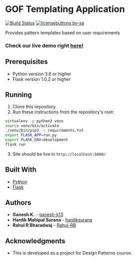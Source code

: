 # GOF Templating Application

[![Build Status](https://travis-ci.org/ganesh-k13/GOF-Templates.svg?branch=master)](https://travis-ci.org/ganesh-k13/GOF-Templates) [![licensebuttons by-sa](https://licensebuttons.net/l/by-sa/3.0/88x31.png)](https://creativecommons.org/licenses/by-sa/4.0)

Provides pattern templates based on user requirements 

### Check our live demo right [here!](http://spryion.pythonanywhere.com/)

## Prerequisites

* Python version 3.6 or higher
* Flask version 1.0.2 or higher

## Running

1. Clone this repository.
2. Run these instructions from the repository's root:
```bash
virtualenv -p python3 venv
source venv/bin/activate
./venv/bin/pip3 -r requirements.txt
export FLASK_APP=run.py
export FLASK_ENV=development
flask run
```
3. Site should be live in `http://localhost:5000/`

## Built With

* [Python](https://docs.python.org/3/)
* [Flask](http://flask.pocoo.org/)

## Authors

* **Ganesh K.** - [ganesh-k13](https://github.com/ganesh-k13)
* **Hardik Mahipal Surana** - [hardiksurana](https://github.com/hardiksurana)
* **Rahul R Bharadwaj** - [Rahul-RB](https://github.com/Rahul-RB)


## Acknowledgments

* This is developed as a project for Design Patterns course.
